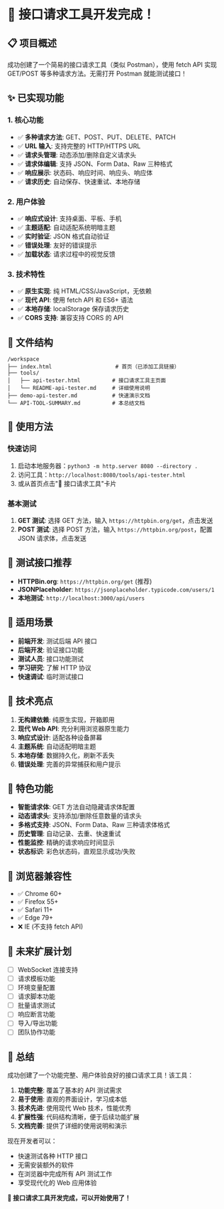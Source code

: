 # 🎉 接口请求工具开发完成！

## 📋 项目概述

成功创建了一个简易的接口请求工具（类似 Postman），使用 fetch API 实现 GET/POST 等多种请求方法。无需打开 Postman 就能测试接口！

## ✨ 已实现功能

### 1. 核心功能
- ✅ **多种请求方法**: GET、POST、PUT、DELETE、PATCH
- ✅ **URL 输入**: 支持完整的 HTTP/HTTPS URL
- ✅ **请求头管理**: 动态添加/删除自定义请求头
- ✅ **请求体编辑**: 支持 JSON、Form Data、Raw 三种格式
- ✅ **响应展示**: 状态码、响应时间、响应头、响应体
- ✅ **请求历史**: 自动保存、快速重试、本地存储

### 2. 用户体验
- ✅ **响应式设计**: 支持桌面、平板、手机
- ✅ **主题适配**: 自动适配系统明暗主题
- ✅ **实时验证**: JSON 格式自动验证
- ✅ **错误处理**: 友好的错误提示
- ✅ **加载状态**: 请求过程中的视觉反馈

### 3. 技术特性
- ✅ **原生实现**: 纯 HTML/CSS/JavaScript，无依赖
- ✅ **现代 API**: 使用 fetch API 和 ES6+ 语法
- ✅ **本地存储**: localStorage 保存请求历史
- ✅ **CORS 支持**: 兼容支持 CORS 的 API

## 📁 文件结构

```
/workspace
├── index.html                    # 首页（已添加工具链接）
├── tools/
│   ├── api-tester.html          # 接口请求工具主页面
│   └── README-api-tester.md     # 详细使用说明
├── demo-api-tester.md           # 快速演示文档
└── API-TOOL-SUMMARY.md          # 本总结文档
```

## 🚀 使用方法

### 快速访问
1. 启动本地服务器：`python3 -m http.server 8080 --directory .`
2. 访问工具：`http://localhost:8080/tools/api-tester.html`
3. 或从首页点击"🔌 接口请求工具"卡片

### 基本测试
1. **GET 测试**: 选择 GET 方法，输入 `https://httpbin.org/get`，点击发送
2. **POST 测试**: 选择 POST 方法，输入 `https://httpbin.org/post`，配置 JSON 请求体，点击发送

## 🧪 测试接口推荐

- **HTTPBin.org**: `https://httpbin.org/get` (推荐)
- **JSONPlaceholder**: `https://jsonplaceholder.typicode.com/users/1`
- **本地测试**: `http://localhost:3000/api/users`

## 🎯 适用场景

- **前端开发**: 测试后端 API 接口
- **后端开发**: 验证接口功能
- **测试人员**: 接口功能测试
- **学习研究**: 了解 HTTP 协议
- **快速调试**: 临时测试接口

## 🔧 技术亮点

1. **无构建依赖**: 纯原生实现，开箱即用
2. **现代 Web API**: 充分利用浏览器原生能力
3. **响应式设计**: 适配各种设备屏幕
4. **主题系统**: 自动适配明暗主题
5. **本地存储**: 数据持久化，刷新不丢失
6. **错误处理**: 完善的异常捕获和用户提示

## 🌟 特色功能

- **智能请求体**: GET 方法自动隐藏请求体配置
- **动态请求头**: 支持添加/删除任意数量的请求头
- **多格式支持**: JSON、Form Data、Raw 三种请求体格式
- **历史管理**: 自动记录、去重、快速重试
- **性能监控**: 精确的请求响应时间显示
- **状态标识**: 彩色状态码，直观显示成功/失败

## 📱 浏览器兼容性

- ✅ Chrome 60+
- ✅ Firefox 55+
- ✅ Safari 11+
- ✅ Edge 79+
- ❌ IE (不支持 fetch API)

## 🔮 未来扩展计划

- [ ] WebSocket 连接支持
- [ ] 请求模板功能
- [ ] 环境变量配置
- [ ] 请求脚本功能
- [ ] 批量请求测试
- [ ] 响应断言功能
- [ ] 导入/导出功能
- [ ] 团队协作功能

## 🎊 总结

成功创建了一个功能完整、用户体验良好的接口请求工具！该工具：

1. **功能完整**: 覆盖了基本的 API 测试需求
2. **易于使用**: 直观的界面设计，学习成本低
3. **技术先进**: 使用现代 Web 技术，性能优秀
4. **扩展性强**: 代码结构清晰，便于后续功能扩展
5. **文档完善**: 提供了详细的使用说明和演示

现在开发者可以：
- 快速测试各种 HTTP 接口
- 无需安装额外的软件
- 在浏览器中完成所有 API 测试工作
- 享受现代化的 Web 应用体验

**🎉 接口请求工具开发完成，可以开始使用了！**